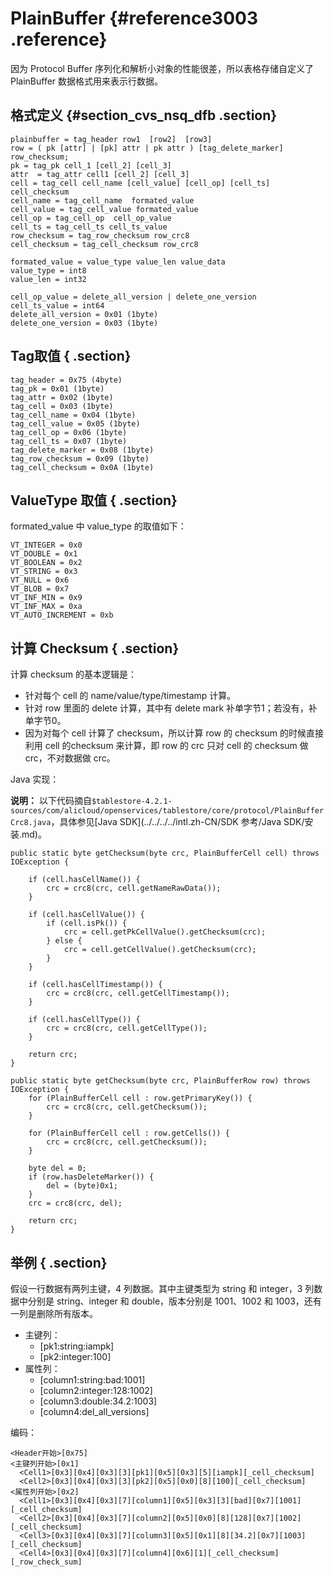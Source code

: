 # PlainBuffer {#reference3003 .reference}

因为 Protocol Buffer 序列化和解析小对象的性能很差，所以表格存储自定义了 PlainBuffer 数据格式用来表示行数据。

## 格式定义 {#section_cvs_nsq_dfb .section}

```
plainbuffer = tag_header row1  [row2]  [row3]
row = ( pk [attr] | [pk] attr | pk attr ) [tag_delete_marker] row_checksum;
pk = tag_pk cell_1 [cell_2] [cell_3]
attr  = tag_attr cell1 [cell_2] [cell_3]
cell = tag_cell cell_name [cell_value] [cell_op] [cell_ts] cell_checksum
cell_name = tag_cell_name  formated_value
cell_value = tag_cell_value formated_value
cell_op = tag_cell_op  cell_op_value
cell_ts = tag_cell_ts cell_ts_value
row_checksum = tag_row_checksum row_crc8
cell_checksum = tag_cell_checksum row_crc8

formated_value = value_type value_len value_data
value_type = int8
value_len = int32

cell_op_value = delete_all_version | delete_one_version
cell_ts_value = int64 
delete_all_version = 0x01 (1byte)
delete_one_version = 0x03 (1byte)

```

## Tag取值 { .section}

```
tag_header = 0x75 (4byte)
tag_pk = 0x01 (1byte)
tag_attr = 0x02 (1byte)
tag_cell = 0x03 (1byte)
tag_cell_name = 0x04 (1byte)
tag_cell_value = 0x05 (1byte)
tag_cell_op = 0x06 (1byte)
tag_cell_ts = 0x07 (1byte)
tag_delete_marker = 0x08 (1byte)
tag_row_checksum = 0x09 (1byte)
tag_cell_checksum = 0x0A (1byte)

```

## ValueType 取值 { .section}

formated\_value 中 value\_type 的取值如下：

```
VT_INTEGER = 0x0
VT_DOUBLE = 0x1
VT_BOOLEAN = 0x2
VT_STRING = 0x3
VT_NULL = 0x6
VT_BLOB = 0x7
VT_INF_MIN = 0x9
VT_INF_MAX = 0xa
VT_AUTO_INCREMENT = 0xb

```

## 计算 Checksum { .section}

计算 checksum 的基本逻辑是：

-   针对每个 cell 的 name/value/type/timestamp 计算。
-   针对 row 里面的 delete 计算，其中有 delete mark 补单字节1；若没有，补单字节0。
-   因为对每个 cell 计算了 checksum，所以计算 row 的 checksum 的时候直接利用 cell 的checksum 来计算，即 row 的 crc 只对 cell 的 checksum 做 crc，不对数据做 crc。

Java 实现：

**说明：** 以下代码摘自`$tablestore-4.2.1-sources/com/alicloud/openservices/tablestore/core/protocol/PlainBufferCrc8.java`，具体参见[Java SDK](../../../../intl.zh-CN/SDK 参考/Java SDK/安装.md)。

```language-c++
public static byte getChecksum(byte crc, PlainBufferCell cell) throws IOException {

    if (cell.hasCellName()) {
        crc = crc8(crc, cell.getNameRawData());
    }

    if (cell.hasCellValue()) {
        if (cell.isPk()) {
            crc = cell.getPkCellValue().getChecksum(crc);
        } else {
            crc = cell.getCellValue().getChecksum(crc);
        }
    }

    if (cell.hasCellTimestamp()) {
        crc = crc8(crc, cell.getCellTimestamp());
    }

    if (cell.hasCellType()) {
        crc = crc8(crc, cell.getCellType());
    }

    return crc;
}

public static byte getChecksum(byte crc, PlainBufferRow row) throws IOException {
    for (PlainBufferCell cell : row.getPrimaryKey()) {
        crc = crc8(crc, cell.getChecksum());
    }

    for (PlainBufferCell cell : row.getCells()) {
        crc = crc8(crc, cell.getChecksum());
    }

    byte del = 0;
    if (row.hasDeleteMarker()) {
        del = (byte)0x1;
    }
    crc = crc8(crc, del);

    return crc;
}

```

## 举例 { .section}

假设一行数据有两列主键，4 列数据。其中主键类型为 string 和 integer，3 列数据中分别是 string、integer 和 double，版本分别是 1001、1002 和 1003，还有一列是删除所有版本。

-   主键列：
    -   \[pk1:string:iampk\]
    -   \[pk2:integer:100\]
-   属性列：
    -   \[column1:string:bad:1001\]
    -   \[column2:integer:128:1002\]
    -   \[column3:double:34.2:1003\]
    -   \[column4:del\_all\_versions\]

编码：

```
<Header开始>[0x75]
<主键列开始>[0x1]
  <Cell1>[0x3][0x4][0x3][3][pk1][0x5][0x3][5][iampk][_cell_checksum]
  <Cell2>[0x3][0x4][0x3][3][pk2][0x5][0x0][8][100][_cell_checksum]
<属性列开始>[0x2]
  <Cell1>[0x3][0x4][0x3][7][column1][0x5][0x3][3][bad][0x7][1001][_cell_checksum]
  <Cell2>[0x3][0x4][0x3][7][column2][0x5][0x0][8][128][0x7][1002][_cell_checksum]
  <Cell3>[0x3][0x4][0x3][7][column3][0x5][0x1][8][34.2][0x7][1003][_cell_checksum]
  <Cell4>[0x3][0x4][0x3][7][column4][0x6][1][_cell_checksum]
[_row_check_sum]
```

